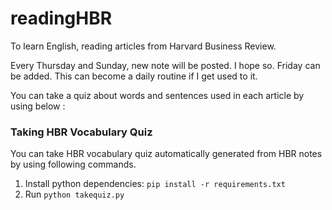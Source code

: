 # readingHBR
To learn English, reading articles from Harvard Business Review.

Every Thursday and Sunday, new note will be posted. I hope so. Friday can be added. This can become a daily routine if I get used to it.

You can take a quiz about words and sentences used in each article by using below :

### Taking HBR Vocabulary Quiz

You can take HBR vocabulary quiz automatically generated from HBR notes by using following commands.

1. Install python dependencies: `pip install -r requirements.txt`
2. Run `python takequiz.py`
